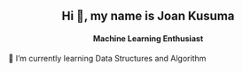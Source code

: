 <h2 align="center">Hi 👋, my name is Joan Kusuma</h2>
<h4 align="center">Machine Learning Enthusiast</h4>

🌱 I’m currently learning Data Structures and Algorithm



<!--
**eyereece/eyereece** is a ✨ _special_ ✨ repository because its `README.md` (this file) appears on your GitHub profile.

Here are some ideas to get you started:

- 🔭 I’m currently working on ...
- 🌱 I’m currently learning ...
- 👯 I’m looking to collaborate on ...
- 🤔 I’m looking for help with ...
- 💬 Ask me about ...
- 📫 How to reach me: ...
- 😄 Pronouns: ...
- ⚡ Fun fact: ...
-->

